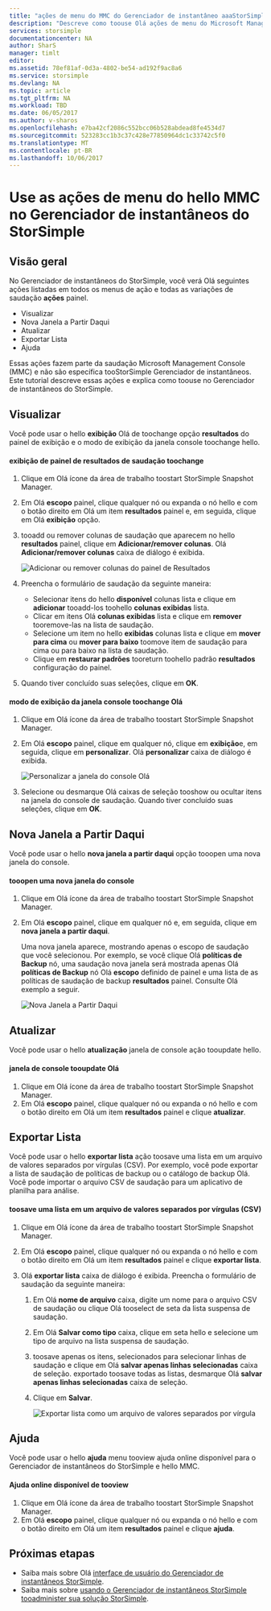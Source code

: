 ```yaml
---
title: "ações de menu do MMC do Gerenciador de instantâneo aaaStorSimple | Microsoft Docs"
description: "Descreve como toouse Olá ações de menu do Microsoft Management Console (MMC) padrão no Gerenciador de instantâneos do StorSimple."
services: storsimple
documentationcenter: NA
author: SharS
manager: timlt
editor: 
ms.assetid: 78ef81af-0d3a-4802-be54-ad192f9ac8a6
ms.service: storsimple
ms.devlang: NA
ms.topic: article
ms.tgt_pltfrm: NA
ms.workload: TBD
ms.date: 06/05/2017
ms.author: v-sharos
ms.openlocfilehash: e7ba42cf2086c552bcc06b528abdead8fe4534d7
ms.sourcegitcommit: 523283cc1b3c37c428e77850964dc1c33742c5f0
ms.translationtype: MT
ms.contentlocale: pt-BR
ms.lasthandoff: 10/06/2017
---
```

# <a name="use-hello-mmc-menu-actions-in-storsimple-snapshot-manager"></a>Use as ações de menu do hello MMC no Gerenciador de instantâneos do StorSimple

## <a name="overview"></a>Visão geral
No Gerenciador de instantâneos do StorSimple, você verá Olá seguintes ações listadas em todos os menus de ação e todas as variações de saudação **ações** painel.

* Visualizar
* Nova Janela a Partir Daqui 
* Atualizar 
* Exportar Lista 
* Ajuda 

Essas ações fazem parte da saudação Microsoft Management Console (MMC) e não são específica tooStorSimple Gerenciador de instantâneos. Este tutorial descreve essas ações e explica como toouse no Gerenciador de instantâneos do StorSimple.

## <a name="view"></a>Visualizar
Você pode usar o hello **exibição** Olá de toochange opção **resultados** do painel de exibição e o modo de exibição da janela console toochange hello. 

#### <a name="toochange-hello-results-pane-view"></a>exibição de painel de resultados de saudação toochange
1. Clique em Olá ícone da área de trabalho toostart StorSimple Snapshot Manager.
2. Em Olá **escopo** painel, clique qualquer nó ou expanda o nó hello e com o botão direito em Olá um item **resultados** painel e, em seguida, clique em Olá **exibição** opção. 
3. tooadd ou remover colunas de saudação que aparecem no hello **resultados** painel, clique em **Adicionar/remover colunas**. Olá **Adicionar/remover colunas** caixa de diálogo é exibida.
   
    ![Adicionar ou remover colunas do painel de Resultados](./media/storsimple-snapshot-manager-mmc-menu/HCS_SSM_Add_remove_columns.png) 
4. Preencha o formulário de saudação da seguinte maneira:
   
   * Selecionar itens do hello **disponível** colunas lista e clique em **adicionar** tooadd-los toohello **colunas exibidas** lista. 
   * Clicar em itens Olá **colunas exibidas** lista e clique em **remover** tooremove-las na lista de saudação. 
   * Selecione um item no hello **exibidas** colunas lista e clique em **mover para cima** ou **mover para baixo** toomove item de saudação para cima ou para baixo na lista de saudação. 
   * Clique em **restaurar padrões** tooreturn toohello padrão **resultados** configuração do painel. 
5. Quando tiver concluído suas seleções, clique em **OK**. 

#### <a name="toochange-hello-console-window-view"></a>modo de exibição da janela console toochange Olá
1. Clique em Olá ícone da área de trabalho toostart StorSimple Snapshot Manager.
2. Em Olá **escopo** painel, clique em qualquer nó, clique em **exibição**e, em seguida, clique em **personalizar**. Olá **personalizar** caixa de diálogo é exibida.
   
    ![Personalizar a janela do console Olá](./media/storsimple-snapshot-manager-mmc-menu/HCS_SSM_Customize.png) 
3. Selecione ou desmarque Olá caixas de seleção tooshow ou ocultar itens na janela do console de saudação. Quando tiver concluído suas seleções, clique em **OK**.

## <a name="new-window-from-here"></a>Nova Janela a Partir Daqui
Você pode usar o hello **nova janela a partir daqui** opção tooopen uma nova janela do console.

#### <a name="tooopen-a-new-console-window"></a>tooopen uma nova janela do console
1. Clique em Olá ícone da área de trabalho toostart StorSimple Snapshot Manager.
2. Em Olá **escopo** painel, clique em qualquer nó e, em seguida, clique em **nova janela a partir daqui**. 
   
    Uma nova janela aparece, mostrando apenas o escopo de saudação que você selecionou. Por exemplo, se você clique Olá **políticas de Backup** nó, uma saudação nova janela será mostrada apenas Olá **políticas de Backup** nó Olá **escopo** definido de painel e uma lista de as políticas de saudação de backup **resultados** painel. Consulte Olá exemplo a seguir.
   
    ![Nova Janela a Partir Daqui](./media/storsimple-snapshot-manager-mmc-menu/HCS_SSM_NewWindow.png) 

## <a name="refresh"></a>Atualizar
Você pode usar o hello **atualização** janela de console ação tooupdate hello.

#### <a name="tooupdate-hello-console-window"></a>janela de console tooupdate Olá
1. Clique em Olá ícone da área de trabalho toostart StorSimple Snapshot Manager.
2. Em Olá **escopo** painel, clique qualquer nó ou expanda o nó hello e com o botão direito em Olá um item **resultados** painel e clique **atualizar**. 

## <a name="export-list"></a>Exportar Lista
Você pode usar o hello **exportar lista** ação toosave uma lista em um arquivo de valores separados por vírgulas (CSV). Por exemplo, você pode exportar a lista de saudação de políticas de backup ou o catálogo de backup Olá. Você pode importar o arquivo CSV de saudação para um aplicativo de planilha para análise.

#### <a name="toosave-a-list-in-a-comma-separated-value-csv-file"></a>toosave uma lista em um arquivo de valores separados por vírgulas (CSV)
1. Clique em Olá ícone da área de trabalho toostart StorSimple Snapshot Manager. 
2. Em Olá **escopo** painel, clique qualquer nó ou expanda o nó hello e com o botão direito em Olá um item **resultados** painel e clique **exportar lista**. 
3. Olá **exportar lista** caixa de diálogo é exibida. Preencha o formulário de saudação da seguinte maneira: 
   
   1. Em Olá **nome de arquivo** caixa, digite um nome para o arquivo CSV de saudação ou clique Olá tooselect de seta da lista suspensa de saudação.
   2. Em Olá **Salvar como tipo** caixa, clique em seta hello e selecione um tipo de arquivo na lista suspensa de saudação.
   3. toosave apenas os itens, selecionados para selecionar linhas de saudação e clique em Olá **salvar apenas linhas selecionadas** caixa de seleção. exportado toosave todas as listas, desmarque Olá **salvar apenas linhas selecionadas** caixa de seleção.
   4. Clique em **Salvar**.
      
      ![Exportar lista como um arquivo de valores separados por vírgula](./media/storsimple-snapshot-manager-mmc-menu/HCS_SSM_Export_List.png) 

## <a name="help"></a>Ajuda
Você pode usar o hello **ajuda** menu tooview ajuda online disponível para o Gerenciador de instantâneos do StorSimple e hello MMC.

#### <a name="tooview-available-online-help"></a>Ajuda online disponível de tooview
1. Clique em Olá ícone da área de trabalho toostart StorSimple Snapshot Manager.
2. Em Olá **escopo** painel, clique qualquer nó ou expanda o nó hello e com o botão direito em Olá um item **resultados** painel e clique **ajuda**. 

## <a name="next-steps"></a>Próximas etapas
* Saiba mais sobre Olá [interface de usuário do Gerenciador de instantâneos StorSimple](storsimple-use-snapshot-manager.md).
* Saiba mais sobre [usando o Gerenciador de instantâneos StorSimple tooadminister sua solução StorSimple](storsimple-snapshot-manager-admin.md).

